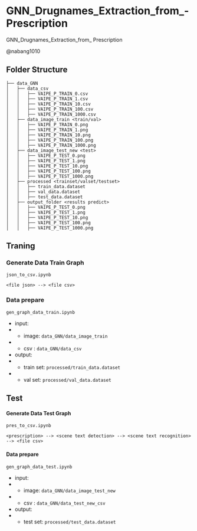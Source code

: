 # GNN_Drugnames_Extraction_from_-Prescription
GNN_Drugnames_Extraction_from_ Prescription

@nabang1010

## Folder Structure

```
├── data_GNN
│   ├── data_csv
│   │   ├── VAIPE_P_TRAIN_0.csv
│   │   ├── VAIPE_P_TRAIN_1.csv
│   │   ├── VAIPE_P_TRAIN_10.csv
│   │   ├── VAIPE_P_TRAIN_100.csv
│   │   ├── VAIPE_P_TRAIN_1000.csv
│   ├── data_image_train <train/val>
│   │   ├── VAIPE_P_TRAIN_0.png
│   │   ├── VAIPE_P_TRAIN_1.png
│   │   ├── VAIPE_P_TRAIN_10.png
│   │   ├── VAIPE_P_TRAIN_100.png
│   │   ├── VAIPE_P_TRAIN_1000.png
│   ├── data_image_test_new <test>
│   │   ├── VAIPE_P_TEST_0.png
│   │   ├── VAIPE_P_TEST_1.png
│   │   ├── VAIPE_P_TEST_10.png
│   │   ├── VAIPE_P_TEST_100.png
│   │   ├── VAIPE_P_TEST_1000.png
│   ├── processed <trainset/valset/testset>
│   │   ├── train_data.dataset
│   │   ├── val_data.dataset
│   │   ├── test_data.dataset
│   ├── output_folder <results predict>
│   │   ├── VAIPE_P_TEST_0.png
│   │   ├── VAIPE_P_TEST_1.png
│   │   ├── VAIPE_P_TEST_10.png
│   │   ├── VAIPE_P_TEST_100.png
│   │   ├── VAIPE_P_TEST_1000.png
```

## Traning

### Generate Data Train Graph
`json_to_csv.ipynb`

`<file json> --> <file csv>`





### Data prepare

`gen_graph_data_train.ipynb`
* input:
*  * image: `data_GNN/data_image_train`
*  * csv  : `data_GNN/data_csv`
* output:
*  * train set: `processed/train_data.dataset`
*  * val set: `processed/val_data.dataset`



##  Test
#### Generate Data Test Graph
`pres_to_csv.ipynb`

`<prescription> --> <scene text detection> --> <scene text recognition> --> <file csv>`

#### Data prepare

`gen_graph_data_test.ipynb`
* input:
*  * image: `data_GNN/data_image_test_new`
*  * csv  : `data_GNN/data_test_new_csv`
* output:
*  * test set: `processed/test_data.dataset`





